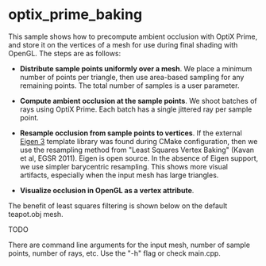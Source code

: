 
optix_prime_baking
==================

This sample shows how to precompute ambient occlusion with OptiX Prime, and store it on the
vertices of a mesh for use during final shading with OpenGL.  The steps are as follows:

  * **Distribute sample points uniformly over a mesh**. We place a minimum number of points per triangle, then use area-based sampling for any remaining points.  The total
  number of samples is a user parameter.

  * **Compute ambient occlusion at the sample points**.  We shoot batches of rays using OptiX Prime.  Each batch has a single jittered ray per sample point.

  * **Resample occlusion from sample points to vertices**.  If the external [Eigen 3](http://eigen.tuxfamily.org) template library was found during CMake configuration, then we use the 
  resampling method from "Least Squares Vertex Baking" (Kavan et al, EGSR 2011).  Eigen is open source.  In the absence of Eigen support, we use simpler barycentric resampling.  This shows more visual artifacts, especially when the input mesh has large triangles.

  * **Visualize occlusion in OpenGL as a vertex attribute**.


The benefit of least squares filtering is shown below on the default teapot.obj mesh.

TODO

There are command line arguments for the input mesh, number of sample points, number of rays, etc.  Use the "-h" flag or
check main.cpp.
 
